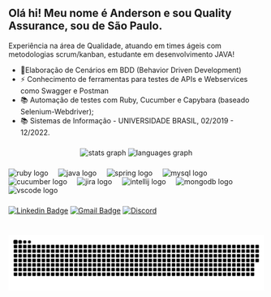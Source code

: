 <h2 align="left">Olá hi! Meu nome é Anderson e sou Quality Assurance, sou de São Paulo.</h2>

Experiência na área de Qualidade, atuando em times ágeis com metodologias scrum/kanban, estudante em desenvolvimento JAVA!

- :seedling:Elaboração de Cenários em BDD (Behavior Driven Development) 
- :zap: Conhecimento de ferramentas para testes de APIs e Webservices como Swagger e Postman
- :books: Automação de testes com Ruby, Cucumber e Capybara (baseado Selenium-Webdriver);
- :books: Sistemas de Informação - UNIVERSIDADE BRASIL, 02/2019 - 12/2022.

###

<div align="center">
<img src="https://github-readme-stats.vercel.app/api?username=anderson029&hide_title=false&hide_rank=false&show_icons=true&include_all_commits=true&count_private=true&disable_animations=false&theme=dracula&locale=en&hide_border=false" height="150" alt="stats graph" />
<img src="https://github-readme-stats.vercel.app/api/top-langs?username=anderson029&locale=en&hide_title=false&layout=compact&card_width=320&langs_count=5&theme=dracula&hide_border=false" height="150" alt="languages graph" />
</div>

###

<div align="left">
<img src="https://cdn.jsdelivr.net/gh/devicons/devicon/icons/ruby/ruby-original.svg" height="40" alt="ruby logo" />
<img width="12" />
<img src="https://cdn.jsdelivr.net/gh/devicons/devicon/icons/java/java-original.svg" height="40" alt="java logo" />
<img width="12" />
<img src="https://cdn.jsdelivr.net/gh/devicons/devicon/icons/spring/spring-original.svg" height="40" alt="spring logo" />
<img width="12" />
<img src="https://cdn.jsdelivr.net/gh/devicons/devicon/icons/mysql/mysql-original.svg" height="40" alt="mysql logo" />
<img width="12" />
<img src="https://cdn.jsdelivr.net/gh/devicons/devicon/icons/cucumber/cucumber-plain.svg" height="40" alt="cucumber logo" />
<img width="12" />
<img src="https://cdn.jsdelivr.net/gh/devicons/devicon/icons/jira/jira-original.svg" height="40" alt="jira logo" />
<img width="12" />
<img src="https://cdn.jsdelivr.net/gh/devicons/devicon/icons/intellij/intellij-original.svg" height="40" alt="intellij logo" />
<img width="12" />
<img src="https://cdn.jsdelivr.net/gh/devicons/devicon/icons/mongodb/mongodb-original.svg" height="40" alt="mongodb logo" />
<img width="12" />
<img src="https://cdn.jsdelivr.net/gh/devicons/devicon/icons/vscode/vscode-original.svg" height="40" alt="vscode logo" />
</div>

###

<div align="left">
<a href="https://www.linkedin.com/in/anderson-ferreira30/"><img src="https://img.shields.io/badge/-andersonoliveira-blue?style=flat-square&logo=Linkedin&logoColor=white" alt="Linkedin Badge" /></a>
<a href="mailto:adnnovato90@gmail.com"><img src="https://img.shields.io/badge/-adnnovato90@gmail.com-c14438?style=flat-square&logo=Gmail&logoColor=white" alt="Gmail Badge" /></a>
<a href="https://discord.gg/anderson_oliveira"><img src="https://img.shields.io/static/v1?message=Discord&logo=discord&label=&color=7289DA&logoColor=white&labelColor=&style=for-the-badge" alt="Discord" /></a>
</div>

###

<br clear="both" />

<img src="https://raw.githubusercontent.com/anderson029/anderson029/output/snake.svg" alt="Snake animation" />
